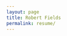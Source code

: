```yaml
---
layout: page
title: Robert Fields
permalink: resume/
---
```


<object src="/public/Robert Fields Resume.pdf" width= "720" height= "1000" align="center" type='application/pdf'>
